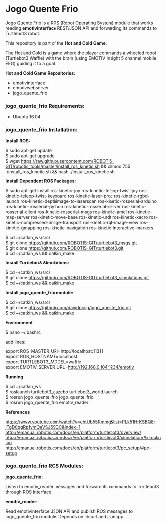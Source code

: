 # Jogo Quente Frio

Jogo Quente Frio is a ROS (Robot Operating System) module that works reading **emotivinterface** REST/JSON API and forwarding its commands to Turtlebot3 robot.

This repository is part of the **Hot and Cold Game**. 

The Hot and Cold is a game where the player commands a wheeled robot (Turtlebot3 Waffle) with the brain (using EMOTIV Insight 5 channel mobile EEG) guiding it to a goal. 

**Hot and Cold Game Repositories:**

- emotivinterface
- emotivwebserver
- jogo_quente_frio

### jogo_quente_frio Requirements:

- Ububtu 16.04

### jogo_quente_frio Installation:

**Install ROS:**

$ sudo apt-get update  
$ sudo apt-get upgrade  
$ wget https://raw.githubusercontent.com/ROBOTIS-GIT/robotis_tools/master/install_ros_kinetic.sh && chmod 755 ./install_ros_kinetic.sh && bash ./install_ros_kinetic.sh  

**Install Dependent ROS Packages:**

$ sudo apt-get install ros-kinetic-joy ros-kinetic-teleop-twist-joy ros-kinetic-teleop-twist-keyboard ros-kinetic-laser-proc ros-kinetic-rgbd-launch ros-kinetic-depthimage-to-laserscan ros-kinetic-rosserial-arduino ros-kinetic-rosserial-python ros-kinetic-rosserial-server ros-kinetic-rosserial-client ros-kinetic-rosserial-msgs ros-kinetic-amcl ros-kinetic-map-server ros-kinetic-move-base ros-kinetic-urdf ros-kinetic-xacro ros-kinetic-compressed-image-transport ros-kinetic-rqt-image-view ros-kinetic-gmapping ros-kinetic-navigation ros-kinetic-interactive-markers  

$ cd ~/catkin_ws/src/  
$ git clone https://github.com/ROBOTIS-GIT/turtlebot3_msgs.git  
$ git clone https://github.com/ROBOTIS-GIT/turtlebot3.git  
$ cd ~/catkin_ws && catkin_make  

**Install Turtlebot3 Simulations:**

$ cd ~/catkin_ws/src/  
$ git clone https://github.com/ROBOTIS-GIT/turtlebot3_simulations.git  
$ cd ~/catkin_ws && catkin_make  

**Install jogo_quente_frio module:**

$ cd ~/catkin_ws/src/  
$ git clone https://github.com/davidpcsg/jogo_quente_frio.git  
$ cd ~/catkin_ws && catkin_make  

**Environment**

$ nano ~/.bashrc

add lines:

export ROS_MASTER_URI=http://localhost:11311  
export ROS_HOSTNAME=localhost  
export TURTLEBOT3_MODEL=waffle  
export EMOTIV_SERVER_URL=http://192.168.0.104:1234/emotiv  

**Running**

$ cd ~/catkin_ws  
$ roslaunch turtlebot3_gazebo turtlebot3_world.launch  
$ rosrun jogo_quente_frio jogo_quente_frio  
$ rosrun jogo_quente_frio emotiv_reader  

**References**

https://www.youtube.com/watch?v=ehtUb55Rmmg&list=PLk51HrKSBQ8-jTgD0qgRp1vmQeVSJ5SQC&index=1  
http://emanual.robotis.com/docs/en/platform/turtlebot3/overview/  
http://emanual.robotis.com/docs/en/platform/turtlebot3/simulation/#simulation  
http://emanual.robotis.com/docs/en/platform/turtlebot3/pc_setup/#pc-setup  


### jogo_quente_frio ROS Modules:

**jogo_quente_frio:**

Listen to emotiv_reader messages and forward its commands to Turtlebot3 through ROS interface.

**emotiv_reader:**

Read emotivinterface JSON API and publish ROS messages to jogo_quente_frio module. Depends on libcurl and jsoncpp.